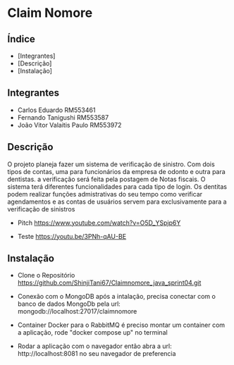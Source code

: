 # Claim Nomore  

## Índice 

- [Integrantes]
- [Descrição]   
- [Instalação]   

## Integrantes  
- Carlos Eduardo RM553461
- Fernando Tanigushi RM553587
- João Vitor Valaitis Paulo RM553972


## Descrição
O projeto planeja fazer um sistema de verificação de sinistro. Com dois tipos de contas, uma para funcionários da empresa de odonto e outra para dentistas.
a verificação será feita pela postagem de Notas fiscais.
O sistema terá diferentes funcionalidades para cada tipo de login. Os dentitas podem realizar funções admistrativas do seu tempo como verificar agendamentos e 
as contas de usuários servem para exclusivamente para a verificação de sinistros 


- Pitch
https://www.youtube.com/watch?v=O5D_YSpjp6Y

- Teste
https://youtu.be/3PNh-qAU-BE

## Instalação
- Clone o Repositório
https://github.com/ShinjiTani67/Claimnomore_java_sprint04.git

- Conexão com o MongoDB
após a intalação, precisa conectar com o banco de dados MongoDb pela url: mongodb://localhost:27017/claimnomore

- Container Docker para o RabbitMQ
é preciso montar um container com a aplicação, rode "docker compose up" no terminal

- Rodar a aplicação com o navegador 
então abra a url: http://localhost:8081 no seu navegador de preferencia
